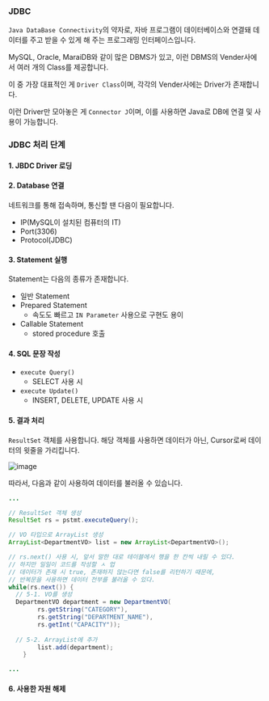 ### JDBC

<code>Java DataBase Connectivity</code>의 약자로, 자바 프로그램이 데이터베이스와 연결돼 데이터를 주고 받을 수 있게 해 주는 프로그래밍 인터페이스입니다.

MySQL, Oracle, MaraiDB와 같이 많은 DBMS가 있고, 이런 DBMS의 Vender사에서 여러 개의 Class를 제공합니다.

이 중 가장 대표적인 게 <code>Driver Class</code>이며, 각각의 Vender사에는 Driver가 존재합니다.

이런 Driver만 모아놓은 게 <code>Connector J</code>이며, 이를 사용하면 Java로 DB에 연결 및 사용이 가능합니다.

### JDBC 처리 단계

#### 1. JBDC Driver 로딩

#### 2. Database 연결
네트워크를 통해 접속하며, 통신할 땐 다음이 필요합니다.
- IP(MySQL이 설치된 컴퓨터의 IT)
- Port(3306)
- Protocol(JDBC)

#### 3. Statement 실행
Statement는 다음의 종류가 존재합니다.
- 일반 Statement
- Prepared Statement
  - 속도도 빠르고 <code>IN Parameter</code> 사용으로 구현도 용이
- Callable Statement
  - stored procedure 호출

#### 4. SQL 문장 작성
- <code>execute Query()</code>
  - SELECT 사용 시 
- <code>execute Update()</code>
  - INSERT, DELETE, UPDATE 사용 시

#### 5. 결과 처리
<code>ResultSet</code> 객체를 사용합니다. 해당 객체를 사용하면 데이터가 아닌, Cursor로써 데이터의 윗줄을 가리킵니다. 

![image](https://user-images.githubusercontent.com/85447054/209642798-29039904-6087-48dc-a987-271e73662905.png)

따라서, 다음과 같이 사용하여 데이터를 불러올 수 있습니다.

```java
...

// ResultSet 객체 생성
ResultSet rs = pstmt.executeQuery();

// VO 타입으로 ArrayList 생성 
ArrayList<DepartmentVO> list = new ArrayList<DepartmentVO>();

// rs.next() 사용 시, 앞서 말한 대로 테이블에서 행을 한 칸씩 내릴 수 있다.
// 하지만 일일이 코드를 작성할 ㅅ 업
// 데이터가 존재 시 true, 존재하지 않는다면 false를 리턴하기 때문에,
// 반복문을 사용하면 데이터 전부를 불러올 수 있다.
while(rs.next()) {
  // 5-1. VO를 생성
  DepartmentVO department = new DepartmentVO(
		rs.getString("CATEGORY"),
		rs.getString("DEPARTMENT_NAME"),
		rs.getInt("CAPACITY"));
		
  // 5-2. ArrayList에 추가
		list.add(department);
	}

...

```
#### 6. 사용한 자원 해제

